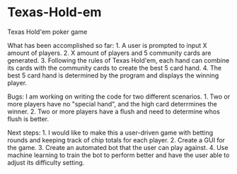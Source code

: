 # Texas-Hold-em
Texas Hold'em poker game 

What has been accomplished so far: 
    1. A user is prompted to input X amount of players.
    2. X amount of players and 5 community cards are generated. 
    3. Following the rules of Texas Hold'em, each hand can combine its cards with the community cards to create the best 5 card hand. 
    4. The best 5 card hand is determined by the program and displays the winning player. 

Bugs: I am working on writing the code for two different scenarios.
    1. Two or more players have no "special hand", and the high card deterrmines the winner.
    2. Two or more players have a flush and need to determine whos flush is better. 
      
Next steps: 
    1. I would like to make this a user-driven game with betting rounds and keeping track of chip totals for each player. 
    2. Create a GUI for the game. 
    3. Create an automated bot that the user can play against. 
    4. Use machine learning to train the bot to perform better and have the user able to adjust its difficulty setting. 
